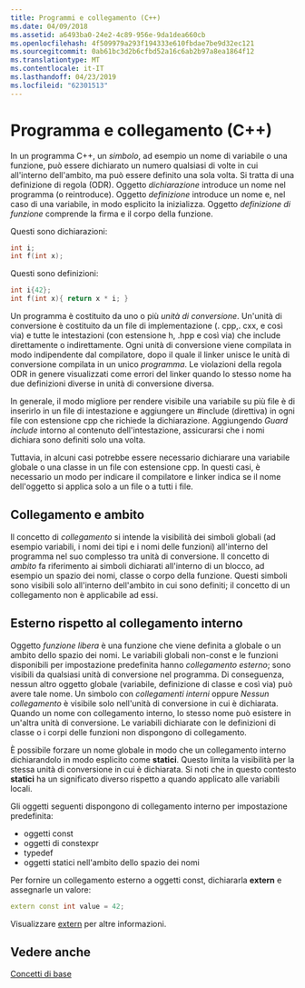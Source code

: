 ```yaml
---
title: Programmi e collegamento (C++)
ms.date: 04/09/2018
ms.assetid: a6493ba0-24e2-4c89-956e-9da1dea660cb
ms.openlocfilehash: 4f509979a293f194333e610fbdae7be9d32ec121
ms.sourcegitcommit: 0ab61bc3d2b6cfbd52a16c6ab2b97a8ea1864f12
ms.translationtype: MT
ms.contentlocale: it-IT
ms.lasthandoff: 04/23/2019
ms.locfileid: "62301513"
---
```

# <a name="program-and-linkage-c"></a>Programma e collegamento (C++)

In un programma C++, un *simbolo*, ad esempio un nome di variabile o una funzione, può essere dichiarato un numero qualsiasi di volte in cui all'interno dell'ambito, ma può essere definito una sola volta. Si tratta di una definizione di regola (ODR). Oggetto *dichiarazione* introduce un nome nel programma (o reintroduce). Oggetto *definizione* introduce un nome e, nel caso di una variabile, in modo esplicito la inizializza. Oggetto *definizione di funzione* comprende la firma e il corpo della funzione.

Questi sono dichiarazioni:

```cpp
int i;
int f(int x);
```

Questi sono definizioni:

```cpp
int i{42};
int f(int x){ return x * i; }
```

Un programma è costituito da uno o più *unità di conversione*. Un'unità di conversione è costituito da un file di implementazione (. cpp,. cxx, e così via) e tutte le intestazioni (con estensione h, .hpp e così via) che include direttamente o indirettamente. Ogni unità di conversione viene compilata in modo indipendente dal compilatore, dopo il quale il linker unisce le unità di conversione compilata in un unico *programma*. Le violazioni della regola ODR in genere visualizzati come errori del linker quando lo stesso nome ha due definizioni diverse in unità di conversione diversa.

In generale, il modo migliore per rendere visibile una variabile su più file è di inserirlo in un file di intestazione e aggiungere un #include (direttiva) in ogni file con estensione cpp che richiede la dichiarazione. Aggiungendo *Guard include* intorno al contenuto dell'intestazione, assicurarsi che i nomi dichiara sono definiti solo una volta.

Tuttavia, in alcuni casi potrebbe essere necessario dichiarare una variabile globale o una classe in un file con estensione cpp. In questi casi, è necessario un modo per indicare il compilatore e linker indica se il nome dell'oggetto si applica solo a un file o a tutti i file.

## <a name="linkage-vs-scope"></a>Collegamento e ambito

Il concetto di *collegamento* si intende la visibilità dei simboli globali (ad esempio variabili, i nomi dei tipi e i nomi delle funzioni) all'interno del programma nel suo complesso tra unità di conversione. Il concetto di *ambito* fa riferimento ai simboli dichiarati all'interno di un blocco, ad esempio un spazio dei nomi, classe o corpo della funzione. Questi simboli sono visibili solo all'interno dell'ambito in cui sono definiti; il concetto di un collegamento non è applicabile ad essi.

## <a name="external-vs-internal-linkage"></a>Esterno rispetto al collegamento interno

Oggetto *funzione libera* è una funzione che viene definita a globale o un ambito dello spazio dei nomi. Le variabili globali non-const e le funzioni disponibili per impostazione predefinita hanno *collegamento esterno*; sono visibili da qualsiasi unità di conversione nel programma. Di conseguenza, nessun altro oggetto globale (variabile, definizione di classe e così via) può avere tale nome. Un simbolo con *collegamenti interni* oppure *Nessun collegamento* è visibile solo nell'unità di conversione in cui è dichiarata. Quando un nome con collegamento interno, lo stesso nome può esistere in un'altra unità di conversione. Le variabili dichiarate con le definizioni di classe o i corpi delle funzioni non dispongono di collegamento.

È possibile forzare un nome globale in modo che un collegamento interno dichiarandolo in modo esplicito come **statici**. Questo limita la visibilità per la stessa unità di conversione in cui è dichiarata. Si noti che in questo contesto **statici** ha un significato diverso rispetto a quando applicato alle variabili locali.

Gli oggetti seguenti dispongono di collegamento interno per impostazione predefinita:
- oggetti const
- oggetti di constexpr
- typedef
- oggetti statici nell'ambito dello spazio dei nomi

Per fornire un collegamento esterno a oggetti const, dichiararla **extern** e assegnarle un valore:

```cpp
extern const int value = 42;
```

Visualizzare [extern](extern-cpp.md) per altre informazioni.

## <a name="see-also"></a>Vedere anche

[Concetti di base](../cpp/basic-concepts-cpp.md)